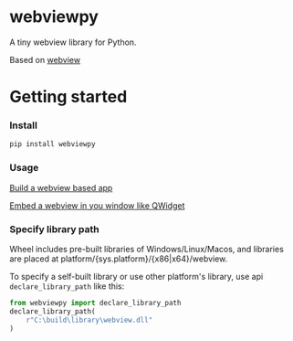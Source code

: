 # webviewpy

A tiny webview library for Python.

Based on [webview](https://github.com/webview/webview)


# Getting started

### Install


``` bash
pip install webviewpy
```


### Usage

[Build a webview based app](https://github.com/HIllya51/webviewpy/tree/main/test/test.py)

[Embed a webview in you window like QWidget](https://github.com/HIllya51/webviewpy/blob/main/test/testpyqt.py)

### Specify library path


Wheel includes pre-built libraries of Windows/Linux/Macos, and libraries are placed at platform/{sys.platform}/{x86|x64}/webview. 

To specify a self-built library or use other platform's library, use api ```declare_library_path``` like this:

``` python
from webviewpy import declare_library_path
declare_library_path(
    r"C:\build\library\webview.dll"
)
```
